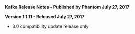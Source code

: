 **Kafka Release Notes - Published by Phantom July 27, 2017**


**Version 1.1.11 - Released July 27, 2017**

* 3.0 compatibility update release only
